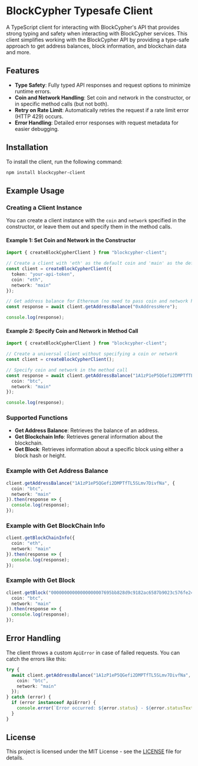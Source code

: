 # BlockCypher Typesafe Client

A TypeScript client for interacting with BlockCypher's API that provides strong typing and safety when interacting with BlockCypher services. This client simplifies working with the BlockCypher API by providing a type-safe approach to get address balances, block information, and blockchain data and more.

## Features

- **Type Safety**: Fully typed API responses and request options to minimize runtime errors.
- **Coin and Network Handling**: Set coin and network in the constructor, or in specific method calls (but not both).
- **Retry on Rate Limit**: Automatically retries the request if a rate limit error (HTTP 429) occurs.
- **Error Handling**: Detailed error responses with request metadata for easier debugging.

## Installation

To install the client, run the following command:

```bash
npm install blockcypher-client
```

## Example Usage

### Creating a Client Instance

You can create a client instance with the `coin` and `network` specified in the constructor, or leave them out and specify them in the method calls.

#### Example 1: Set Coin and Network in the Constructor

```typescript
import { createBlockCypherClient } from "blockcypher-client";

// Create a client with 'eth' as the default coin and 'main' as the default network
const client = createBlockCypherClient({
  token: "your-api-token",
  coin: "eth",
  network: "main"
});

// Get address balance for Ethereum (no need to pass coin and network here)
const response = await client.getAddressBalance("0xAddressHere");

console.log(response);
```

#### Example 2: Specify Coin and Network in Method Call

```typescript
import { createBlockCypherClient } from "blockcypher-client";

// Create a universal client without specifying a coin or network
const client = createBlockCypherClient();

// Specify coin and network in the method call
const response = await client.getAddressBalance("1A1zP1eP5QGefi2DMPTfTL5SLmv7DivfNa", {
  coin: "btc",
  network: "main"
});

console.log(response);
```

### Supported Functions

- **Get Address Balance**: Retrieves the balance of an address.
- **Get Blockchain Info**: Retrieves general information about the blockchain.
- **Get Block**: Retrieves information about a specific block using either a block hash or height.

### Example with Get Address Balance

```typescript
client.getAddressBalance("1A1zP1eP5QGefi2DMPTfTL5SLmv7DivfNa", {
  coin: "btc",
  network: "main"
}).then(response => {
  console.log(response);
});
```

### Example with Get BlockChain Info

```typescript
client.getBlockChainInfo({
  coin: "eth",
  network: "main"
}).then(response => {
  console.log(response);
});
```

### Example with Get Block

```typescript
client.getBlock("00000000000000000007695bb828d9c9182ac6587b9023c576fe24c325f9c03", {
  coin: "btc",
  network: "main"
}).then(response => {
  console.log(response);
});
```

## Error Handling

The client throws a custom `ApiError` in case of failed requests. You can catch the errors like this:

```typescript
try {
  await client.getAddressBalance("1A1zP1eP5QGefi2DMPTfTL5SLmv7DivfNa", {
    coin: "btc",
    network: "main"
  });
} catch (error) {
  if (error instanceof ApiError) {
    console.error(`Error occurred: ${error.status} - ${error.statusText}`);
  }
}
```

## License

This project is licensed under the MIT License - see the [LICENSE](LICENSE) file for details.
